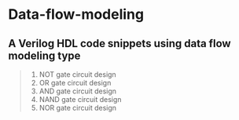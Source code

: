# Data-flow-modeling
A Verilog HDL code snippets using data flow modeling type
--------------------------
> 1. NOT gate circuit design
> 2. OR gate circuit design
> 3. AND gate circuit design
> 4. NAND gate circuit design
> 5. NOR gate circuit design
